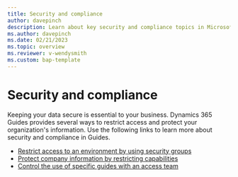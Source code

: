 ```yaml
---
title: Security and compliance
author: davepinch
description: Learn about key security and compliance topics in Microsoft Dynamics 365 Guides.
ms.author: davepinch
ms.date: 02/21/2023
ms.topic: overview
ms.reviewer: v-wendysmith
ms.custom: bap-template
---
```


# Security and compliance

Keeping your data secure is essential to your business. Dynamics 365 Guides provides several ways to restrict access and protect your organization's information. Use the following links to learn more about security and compliance in Guides.

- [Restrict access to an environment by using security groups](admin-security.md)
- [Protect company information by restricting capabilities](restricted-mode-overview.md)
- [Control the use of specific guides with an access team](admin-access-teams.md)
